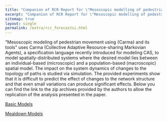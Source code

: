 ```yaml
---
title: "Companion of RCR Report for \"Mesoscopic modelling of pedestrian movement using Carma and its tools\""
excerpt: "Companion of RCR Report for \"Mesoscopic modelling of pedestrian movement using Carma and its tools\""
sitemap: true
layout: single
permalink: /extra/rcr_forecastsi.html
---
```


"Mesoscopic modeling of pedestrian movement using {Carma} and its tools" uses Carma (Collective Adaptive Resource-sharing Markovian Agents), a specification language recently introduced for modeling CAS, to model spatially-distributed systems where the desired model lies between an individual-based (microscopic) and a population-based (macroscopic) spatial model. 
The impact on the system dynamics of changes to the topology of paths is studied via simulation. 
The provided experiments show that it is difficult to predict the effect of changes to the network structure and that even small variations can produce significant effects.
Below you can find the link to the zip archives provided by the authors to allow the replication of the analysis presented in the paper.

[Basic Models](https://drive.google.com/open?id=1p4hAG7-VP7Ycpy6emHDE44yK0PiCI0aJ)

[Mealdown Models](https://drive.google.com/open?id=1tthJfJnQTKXlJNDUA6oGiZNor3emVQMq)
